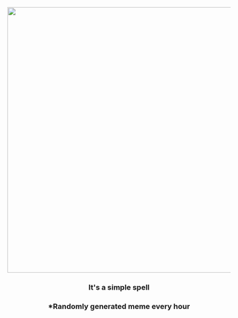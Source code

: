 <p align="center">
        <img src="https://i.redd.it/s7zi6ijcdg2a1.jpg" width="600" height="600">
        </p>
        <h3 align="center">It's a simple spell</h3>
        <h3 align="center">*Randomly generated meme every hour</h3>
    